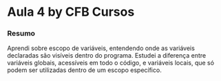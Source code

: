 # Aula 4 by CFB Cursos

### Resumo 

Aprendi sobre escopo de variáveis, entendendo onde as variáveis declaradas são visíveis dentro do programa. Estudei a diferença entre variáveis globais, acessíveis em todo o código, e variáveis locais, que só podem ser utilizadas dentro de um escopo específico.